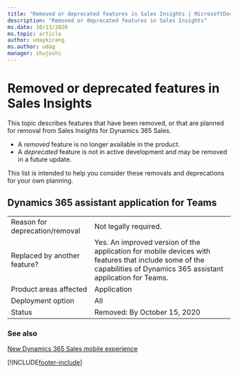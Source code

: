 ```yaml
---
title: "Removed or deprecated features in Sales Insights | MicrosoftDocs"
description: "Removed or deprecated features in Sales Insights"
ms.date: 10/13/2020
ms.topic: article
author: udaykirang
ms.author: udag
manager: shujoshi
---
```

# Removed or deprecated features in Sales Insights

This topic describes features that have been removed, or that are planned for removal from Sales Insights for Dynamics 365 Sales.

- A *removed* feature is no longer available in the product.
- A *deprecated* feature is not in active development and may be removed in a future update.

This list is intended to help you consider these removals and deprecations for your own planning.

## Dynamics 365 assistant application for Teams

|||
|-------------|------------|
| Reason for deprecation/removal | Not legally required. |
| Replaced by another feature? | Yes. An improved version of the application for mobile devices with features that include some of the capabilities of Dynamics 365 assistant application for Teams. |
| Product areas affected | Application |
| Deployment option | All |
| Status | Removed: By October 15, 2020 |


### See also

[New Dynamics 365 Sales mobile experience](/dynamics365-release-plan/2020wave2/sales/dynamics365-sales/new-dynamics-365-sales-mobile-experience) 


[!INCLUDE[footer-include](../includes/footer-banner.md)]
